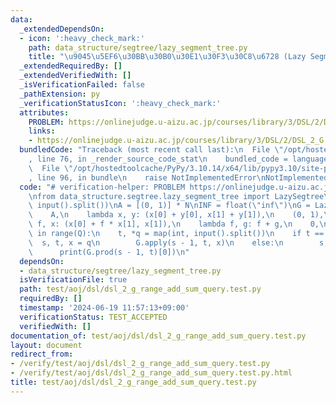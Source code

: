 ```yaml
---
data:
  _extendedDependsOn:
  - icon: ':heavy_check_mark:'
    path: data_structure/segtree/lazy_segment_tree.py
    title: "\u9045\u5EF6\u30BB\u30B0\u30E1\u30F3\u30C8\u6728 (Lazy Segment Tree)"
  _extendedRequiredBy: []
  _extendedVerifiedWith: []
  _isVerificationFailed: false
  _pathExtension: py
  _verificationStatusIcon: ':heavy_check_mark:'
  attributes:
    PROBLEM: https://onlinejudge.u-aizu.ac.jp/courses/library/3/DSL/2/DSL_2_G
    links:
    - https://onlinejudge.u-aizu.ac.jp/courses/library/3/DSL/2/DSL_2_G
  bundledCode: "Traceback (most recent call last):\n  File \"/opt/hostedtoolcache/PyPy/3.10.14/x64/lib/pypy3.10/site-packages/onlinejudge_verify/documentation/build.py\"\
    , line 76, in _render_source_code_stat\n    bundled_code = language.bundle(\n\
    \  File \"/opt/hostedtoolcache/PyPy/3.10.14/x64/lib/pypy3.10/site-packages/onlinejudge_verify/languages/python.py\"\
    , line 96, in bundle\n    raise NotImplementedError\nNotImplementedError\n"
  code: "# verification-helper: PROBLEM https://onlinejudge.u-aizu.ac.jp/courses/library/3/DSL/2/DSL_2_G\n\
    \nfrom data_structure.segtree.lazy_segment_tree import LazySegtree\n\nN, Q = map(int,\
    \ input().split())\nA = [(0, 1)] * N\nINF = float(\"inf\")\nG = LazySegtree(\n\
    \    A,\n    lambda x, y: (x[0] + y[0], x[1] + y[1]),\n    (0, 1),\n    lambda\
    \ f, x: (x[0] + f * x[1], x[1]),\n    lambda f, g: f + g,\n    0,\n)\n\nfor _\
    \ in range(Q):\n    t, *q = map(int, input().split())\n    if t == 0:\n      \
    \  s, t, x = q\n        G.apply(s - 1, t, x)\n    else:\n        s, t = q\n  \
    \      print(G.prod(s - 1, t)[0])\n"
  dependsOn:
  - data_structure/segtree/lazy_segment_tree.py
  isVerificationFile: true
  path: test/aoj/dsl/dsl_2_g_range_add_sum_query.test.py
  requiredBy: []
  timestamp: '2024-06-19 11:57:13+09:00'
  verificationStatus: TEST_ACCEPTED
  verifiedWith: []
documentation_of: test/aoj/dsl/dsl_2_g_range_add_sum_query.test.py
layout: document
redirect_from:
- /verify/test/aoj/dsl/dsl_2_g_range_add_sum_query.test.py
- /verify/test/aoj/dsl/dsl_2_g_range_add_sum_query.test.py.html
title: test/aoj/dsl/dsl_2_g_range_add_sum_query.test.py
---
```


